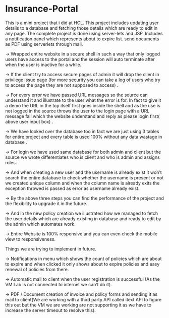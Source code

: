 # Insurance-Portal
This is a mini project that i did at HCL. This project includes updating user details to a database and fetching those details which are ready to edit in any page. The complete project is done using server-lets and JSP. Includes a notification panel which represents about to expire list. send documents as PDF using serverlets through mail.


-> Wrapped entire website in a secure shell in such a way that only logged users have access to the portal and the session will auto terminate after when the user is inactive for a while.


-> If the client try to access secure pages of admin it will drop the client in privilege issue page (for more security you can take a log of users who try to access the page they are not supposed to access) .


-> For every error we have passed URL messages so the source can understand it and illustrate to the user what the error is for. In fact to give it a demo the URL in the top itself first goes inside the shell and as the use is not logged in the source throws the user to the login page with a URL message fail which the website understand and reply as please login first( above user input box) .


-> We have looked over the database too in fact we are just using 3 tables for entire project and every table is used 100% without any data wastage in database .


-> For login we have used same database for both admin and client but the source we wrote differentiates who is client and who is admin and assigns roles.


-> And when creating a new user and the username is already exist it won’t search the entire database to check whether the username is present or not we created unique column and when the column name is  already exits the exception throwed is passed as error as username already exist.


-> By the above three  steps you can find the performance of the project and the flexibility to upgrade it in the future.


-> And in the new policy creation we illustrated how we managed to fetch the user details which are already existing in database and ready to edit by the admin which automates work.


-> Entire Website is 100% responsive and you can even check the mobile view to responsiveness.


Things we are trying to implement in future.


-> Notifications in menu which shows the count of policies which are about to expire and when clicked it only shows about to expire policies and easy renewal of policies from there.


-> Automatic mail to client when the user registration is successful (As the VM Lab is not connected to internet we can’t do it).


-> PDF / Document creation of invoice and policy forms and sending it as mail to client(We are working with a third party API called itext API to figure this out but the VM we are working are not supporting it as we have to increase the server timeout to resolve this). 


